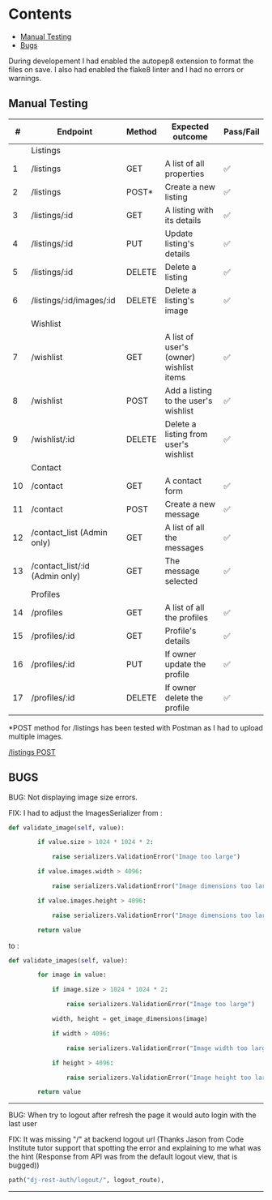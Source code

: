# Contents

* [Manual Testing](#manual-testing)
* [Bugs](#bugs)

During developement I had enabled the autopep8 extension to format the files on save.
I also had enabled the flake8 linter and I had no errors or warnings.

## Manual Testing

| # | Endpoint | Method | Expected outcome | Pass/Fail |
| -- | --- | --- | --- | --- |
| | Listings | | | |
| 1 | /listings | GET | A list of all properties | ✅ |
| 2 | /listings | POST* | Create a new listing | ✅ |
| 3 | /listings/:id | GET | A listing with its details | ✅ |
| 4 | /listings/:id | PUT | Update listing's details | ✅ |
| 5 | /listings/:id | DELETE | Delete a listing | ✅ |
| 6 | /listings/:id/images/:id | DELETE | Delete a listing's image | ✅ |
| | Wishlist | | | |
| 7 | /wishlist | GET | A list of user's (owner) wishlist items | ✅ |
| 8 | /wishlist | POST | Add a listing to the user's wishlist | ✅ |
| 9 | /wishlist/:id | DELETE | Delete a listing from user's wishlist | ✅ |
| | Contact | | | |
| 10 | /contact | GET | A contact form | ✅ |
| 11 | /contact | POST | Create a new message | ✅ |
| 12 | /contact_list (Admin only) | GET | A list of all the messages | ✅ |
| 13 | /contact_list/:id (Admin only) | GET | The message selected | ✅ |
| | Profiles | | | |
| 14 | /profiles | GET | A list of all the profiles | ✅ |
| 15 | /profiles/:id | GET | Profile's details | ✅ |
| 16 | /profiles/:id | PUT | If owner update the profile | ✅ |
| 17 | /profiles/:id | DELETE | If owner delete the profile | ✅ |

*POST method for /listings has been tested with Postman as I had to upload multiple images.

[/listings POST](/documentation/testing/POST_listings.png)

## BUGS

BUG: Not displaying image size errors.

FIX: I had to adjust the ImagesSerializer from :

```python
def validate_image(self, value):

        if value.size > 1024 * 1024 * 2:

            raise serializers.ValidationError("Image too large")

        if value.images.width > 4096:

            raise serializers.ValidationError("Image dimensions too large")

        if value.images.height > 4096:

            raise serializers.ValidationError("Image dimensions too large")

        return value
```

to :

```python
def validate_images(self, value):

        for image in value:

            if image.size > 1024 * 1024 * 2:

                raise serializers.ValidationError("Image too large")

            width, height = get_image_dimensions(image)

            if width > 4096:

                raise serializers.ValidationError("Image width too large")

            if height > 4096:

                raise serializers.ValidationError("Image height too large")

        return value
```

___

BUG: When try to logout after refresh the page it would auto login with the last user

FIX: It was missing "/" at backend logout url (Thanks Jason from Code Institute tutor support that spotting the error and
explaining to me what was the hint (Response from API was from the default logout view, that is bugged))

```python
path("dj-rest-auth/logout/", logout_route),
```

___
